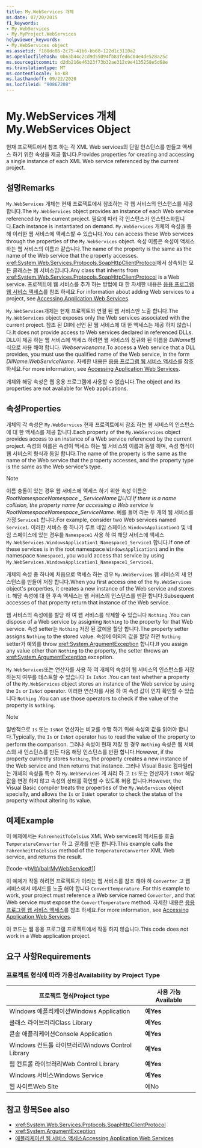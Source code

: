 ```yaml
---
title: My.WebServices 개체
ms.date: 07/20/2015
f1_keywords:
- My.WebServices
- My.MyProject.WebServices
helpviewer_keywords:
- My.WebServices object
ms.assetid: f188dc05-2c75-41b6-bb68-122d1c3110a2
ms.openlocfilehash: 0b63b44c2cd9d55094fb83fed6c04e4de528a25c
ms.sourcegitcommit: d2db216e46323f73b32ae312c9e4135258e5d68e
ms.translationtype: MT
ms.contentlocale: ko-KR
ms.lasthandoff: 09/22/2020
ms.locfileid: "90867208"
---
```

# <a name="mywebservices-object"></a><span data-ttu-id="ae1ed-102">My.WebServices 개체</span><span class="sxs-lookup"><span data-stu-id="ae1ed-102">My.WebServices Object</span></span>

<span data-ttu-id="ae1ed-103">현재 프로젝트에서 참조 하는 각 XML Web services의 단일 인스턴스를 만들고 액세스 하기 위한 속성을 제공 합니다.</span><span class="sxs-lookup"><span data-stu-id="ae1ed-103">Provides properties for creating and accessing a single instance of each XML Web service referenced by the current project.</span></span>  
  
## <a name="remarks"></a><span data-ttu-id="ae1ed-104">설명</span><span class="sxs-lookup"><span data-stu-id="ae1ed-104">Remarks</span></span>  

 <span data-ttu-id="ae1ed-105">`My.WebServices` 개체는 현재 프로젝트에서 참조하는 각 웹 서비스의 인스턴스를 제공합니다.</span><span class="sxs-lookup"><span data-stu-id="ae1ed-105">The `My.WebServices` object provides an instance of each Web service referenced by the current project.</span></span> <span data-ttu-id="ae1ed-106">필요에 따라 각 인스턴스가 인스턴스화됩니다.</span><span class="sxs-lookup"><span data-stu-id="ae1ed-106">Each instance is instantiated on demand.</span></span> <span data-ttu-id="ae1ed-107">`My.WebServices` 개체의 속성을 통해 이러한 웹 서비스에 액세스할 수 있습니다.</span><span class="sxs-lookup"><span data-stu-id="ae1ed-107">You can access these Web services through the properties of the `My.WebServices` object.</span></span> <span data-ttu-id="ae1ed-108">속성 이름은 속성이 액세스하는 웹 서비스의 이름과 같습니다.</span><span class="sxs-lookup"><span data-stu-id="ae1ed-108">The name of the property is the same as the name of the Web service that the property accesses.</span></span> <span data-ttu-id="ae1ed-109"><xref:System.Web.Services.Protocols.SoapHttpClientProtocol>에서 상속되는 모든 클래스는 웹 서비스입니다.</span><span class="sxs-lookup"><span data-stu-id="ae1ed-109">Any class that inherits from <xref:System.Web.Services.Protocols.SoapHttpClientProtocol> is a Web service.</span></span> <span data-ttu-id="ae1ed-110">프로젝트에 웹 서비스를 추가 하는 방법에 대 한 자세한 내용은 [응용 프로그램 웹 서비스 액세스](../../developing-apps/programming/accessing-application-web-services.md)를 참조 하세요.</span><span class="sxs-lookup"><span data-stu-id="ae1ed-110">For information about adding Web services to a project, see [Accessing Application Web Services](../../developing-apps/programming/accessing-application-web-services.md).</span></span>  
  
 <span data-ttu-id="ae1ed-111">`My.WebServices`개체는 현재 프로젝트와 연결 된 웹 서비스만 노출 합니다.</span><span class="sxs-lookup"><span data-stu-id="ae1ed-111">The `My.WebServices` object exposes only the Web services associated with the current project.</span></span> <span data-ttu-id="ae1ed-112">참조 된 Dll에 선언 된 웹 서비스에 대 한 액세스는 제공 하지 않습니다.</span><span class="sxs-lookup"><span data-stu-id="ae1ed-112">It does not provide access to Web services declared in referenced DLLs.</span></span> <span data-ttu-id="ae1ed-113">DLL이 제공 하는 웹 서비스에 액세스 하려면 웹 서비스의 정규화 된 이름을 *DllName*형식으로 사용 해야 합니다. *Webservicename*.</span><span class="sxs-lookup"><span data-stu-id="ae1ed-113">To access a Web service that a DLL provides, you must use the qualified name of the Web service, in the form *DllName*.*WebServiceName*.</span></span> <span data-ttu-id="ae1ed-114">자세한 내용은 [응용 프로그램 웹 서비스 액세스](../../developing-apps/programming/accessing-application-web-services.md)를 참조 하세요.</span><span class="sxs-lookup"><span data-stu-id="ae1ed-114">For more information, see [Accessing Application Web Services](../../developing-apps/programming/accessing-application-web-services.md).</span></span>  
  
 <span data-ttu-id="ae1ed-115">개체와 해당 속성은 웹 응용 프로그램에 사용할 수 없습니다.</span><span class="sxs-lookup"><span data-stu-id="ae1ed-115">The object and its properties are not available for Web applications.</span></span>  
  
## <a name="properties"></a><span data-ttu-id="ae1ed-116">속성</span><span class="sxs-lookup"><span data-stu-id="ae1ed-116">Properties</span></span>  

 <span data-ttu-id="ae1ed-117">개체의 각 속성은 `My.WebServices` 현재 프로젝트에서 참조 하는 웹 서비스의 인스턴스에 대 한 액세스를 제공 합니다.</span><span class="sxs-lookup"><span data-stu-id="ae1ed-117">Each property of the `My.WebServices` object provides access to an instance of a Web service referenced by the current project.</span></span> <span data-ttu-id="ae1ed-118">속성의 이름은 속성이 액세스 하는 웹 서비스의 이름과 동일 하며, 속성 형식이 웹 서비스의 형식과 동일 합니다.</span><span class="sxs-lookup"><span data-stu-id="ae1ed-118">The name of the property is the same as the name of the Web service that the property accesses, and the property type is the same as the Web service's type.</span></span>  
  
> [!NOTE]
> <span data-ttu-id="ae1ed-119">이름 충돌이 있는 경우 웹 서비스에 액세스 하기 위한 속성 이름은 *RootNamespace*_*Namespace* \_ *ServiceName*입니다.</span><span class="sxs-lookup"><span data-stu-id="ae1ed-119">If there is a name collision, the property name for accessing a Web service is *RootNamespace*_*Namespace*\_*ServiceName*.</span></span> <span data-ttu-id="ae1ed-120">예를 들어 라는 두 개의 웹 서비스를 가정 `Service1` 합니다.</span><span class="sxs-lookup"><span data-stu-id="ae1ed-120">For example, consider two Web services named `Service1`.</span></span> <span data-ttu-id="ae1ed-121">이러한 서비스 중 하나가 루트 네임 스페이스 `WindowsApplication1` 및 네임 스페이스에 있는 경우를 `Namespace1` 사용 하 여 해당 서비스에 액세스 `My.WebServices.WindowsApplication1_Namespace1_Service1` 합니다.</span><span class="sxs-lookup"><span data-stu-id="ae1ed-121">If one of these services is in the root namespace `WindowsApplication1` and in the namespace `Namespace1`, you would access that service by using `My.WebServices.WindowsApplication1_Namespace1_Service1`.</span></span>  
  
 <span data-ttu-id="ae1ed-122">개체의 속성 중 하나에 처음으로 액세스 하는 경우 `My.WebServices` 웹 서비스의 새 인스턴스를 만들어 저장 합니다.</span><span class="sxs-lookup"><span data-stu-id="ae1ed-122">When you first access one of the `My.WebServices` object's properties, it creates a new instance of the Web service and stores it.</span></span> <span data-ttu-id="ae1ed-123">해당 속성에 대 한 후속 액세스는 웹 서비스의 인스턴스를 반환 합니다.</span><span class="sxs-lookup"><span data-stu-id="ae1ed-123">Subsequent accesses of that property return that instance of the Web service.</span></span>  
  
 <span data-ttu-id="ae1ed-124">웹 서비스의 속성에를 할당 하 여 웹 서비스를 삭제할 수 있습니다 `Nothing` .</span><span class="sxs-lookup"><span data-stu-id="ae1ed-124">You can dispose of a Web service by assigning `Nothing` to the property for that Web service.</span></span> <span data-ttu-id="ae1ed-125">속성 setter는 `Nothing` 저장 된 값에을 할당 합니다.</span><span class="sxs-lookup"><span data-stu-id="ae1ed-125">The property setter assigns `Nothing` to the stored value.</span></span> <span data-ttu-id="ae1ed-126">속성에 이외의 값을 할당 하면 `Nothing` setter가 예외를 throw <xref:System.ArgumentException> 합니다.</span><span class="sxs-lookup"><span data-stu-id="ae1ed-126">If you assign any value other than `Nothing` to the property, the setter throws an <xref:System.ArgumentException> exception.</span></span>  
  
 <span data-ttu-id="ae1ed-127">`My.WebServices`또는 연산자를 사용 하 여 개체의 속성이 웹 서비스의 인스턴스를 저장 하는지 여부를 테스트할 수 있습니다 `Is` `IsNot` .</span><span class="sxs-lookup"><span data-stu-id="ae1ed-127">You can test whether a property of the `My.WebServices` object stores an instance of the Web service by using the `Is` or `IsNot` operator.</span></span> <span data-ttu-id="ae1ed-128">이러한 연산자를 사용 하 여 속성 값이 인지 확인할 수 있습니다 `Nothing` .</span><span class="sxs-lookup"><span data-stu-id="ae1ed-128">You can use those operators to check if the value of the property is `Nothing`.</span></span>  
  
> [!NOTE]
> <span data-ttu-id="ae1ed-129">일반적으로 `Is` 또는 `IsNot` 연산자는 비교를 수행 하기 위해 속성의 값을 읽어야 합니다.</span><span class="sxs-lookup"><span data-stu-id="ae1ed-129">Typically, the `Is` or `IsNot` operator has to read the value of the property to perform the comparison.</span></span> <span data-ttu-id="ae1ed-130">그러나 속성이 현재 저장 된 경우 `Nothing` 속성은 웹 서비스의 새 인스턴스를 만든 다음 해당 인스턴스를 반환 합니다.</span><span class="sxs-lookup"><span data-stu-id="ae1ed-130">However, if the property currently stores `Nothing`, the property creates a new instance of the Web service and then returns that instance.</span></span> <span data-ttu-id="ae1ed-131">그러나 Visual Basic 컴파일러는 개체의 속성을 특수 하 `My.WebServices` 게 처리 하 고 `Is` 또는 연산자가 `IsNot` 해당 값을 변경 하지 않고 속성의 상태를 확인할 수 있도록 허용 합니다.</span><span class="sxs-lookup"><span data-stu-id="ae1ed-131">However, the Visual Basic compiler treats the properties of the `My.WebServices` object specially, and allows the `Is` or `IsNot` operator to check the status of the property without altering its value.</span></span>  
  
## <a name="example"></a><span data-ttu-id="ae1ed-132">예제</span><span class="sxs-lookup"><span data-stu-id="ae1ed-132">Example</span></span>  

 <span data-ttu-id="ae1ed-133">이 예제에서는 `FahrenheitToCelsius` XML Web services의 메서드를 호출 `TemperatureConverter` 하 고 결과를 반환 합니다.</span><span class="sxs-lookup"><span data-stu-id="ae1ed-133">This example calls the `FahrenheitToCelsius` method of the `TemperatureConverter` XML Web service, and returns the result.</span></span>  
  
 [!code-vb[VbVbalrMyWebService#1](~/samples/snippets/visualbasic/VS_Snippets_VBCSharp/VbVbalrMyWebService/VB/Form1.vb#1)]  
  
 <span data-ttu-id="ae1ed-134">이 예제가 작동 하려면 프로젝트가 이라는 웹 서비스를 참조 해야 하 `Converter` 고 웹 서비스에서 메서드를 노출 해야 합니다 `ConvertTemperature` .</span><span class="sxs-lookup"><span data-stu-id="ae1ed-134">For this example to work, your project must reference a Web service named `Converter`, and that Web service must expose the `ConvertTemperature` method.</span></span> <span data-ttu-id="ae1ed-135">자세한 내용은 [응용 프로그램 웹 서비스 액세스](../../developing-apps/programming/accessing-application-web-services.md)를 참조 하세요.</span><span class="sxs-lookup"><span data-stu-id="ae1ed-135">For more information, see [Accessing Application Web Services](../../developing-apps/programming/accessing-application-web-services.md).</span></span>  
  
 <span data-ttu-id="ae1ed-136">이 코드는 웹 응용 프로그램 프로젝트에서 작동 하지 않습니다.</span><span class="sxs-lookup"><span data-stu-id="ae1ed-136">This code does not work in a Web application project.</span></span>  
  
## <a name="requirements"></a><span data-ttu-id="ae1ed-137">요구 사항</span><span class="sxs-lookup"><span data-stu-id="ae1ed-137">Requirements</span></span>  
  
### <a name="availability-by-project-type"></a><span data-ttu-id="ae1ed-138">프로젝트 형식에 따라 가용성</span><span class="sxs-lookup"><span data-stu-id="ae1ed-138">Availability by Project Type</span></span>  
  
|<span data-ttu-id="ae1ed-139">프로젝트 형식</span><span class="sxs-lookup"><span data-stu-id="ae1ed-139">Project type</span></span>|<span data-ttu-id="ae1ed-140">사용 가능</span><span class="sxs-lookup"><span data-stu-id="ae1ed-140">Available</span></span>|  
|---|---|  
|<span data-ttu-id="ae1ed-141">Windows 애플리케이션</span><span class="sxs-lookup"><span data-stu-id="ae1ed-141">Windows Application</span></span>|<span data-ttu-id="ae1ed-142">**예**</span><span class="sxs-lookup"><span data-stu-id="ae1ed-142">**Yes**</span></span>|  
|<span data-ttu-id="ae1ed-143">클래스 라이브러리</span><span class="sxs-lookup"><span data-stu-id="ae1ed-143">Class Library</span></span>|<span data-ttu-id="ae1ed-144">**예**</span><span class="sxs-lookup"><span data-stu-id="ae1ed-144">**Yes**</span></span>|  
|<span data-ttu-id="ae1ed-145">콘솔 애플리케이션</span><span class="sxs-lookup"><span data-stu-id="ae1ed-145">Console Application</span></span>|<span data-ttu-id="ae1ed-146">**예**</span><span class="sxs-lookup"><span data-stu-id="ae1ed-146">**Yes**</span></span>|  
|<span data-ttu-id="ae1ed-147">Windows 컨트롤 라이브러리</span><span class="sxs-lookup"><span data-stu-id="ae1ed-147">Windows Control Library</span></span>|<span data-ttu-id="ae1ed-148">**예**</span><span class="sxs-lookup"><span data-stu-id="ae1ed-148">**Yes**</span></span>|  
|<span data-ttu-id="ae1ed-149">웹 컨트롤 라이브러리</span><span class="sxs-lookup"><span data-stu-id="ae1ed-149">Web Control Library</span></span>|<span data-ttu-id="ae1ed-150">**예**</span><span class="sxs-lookup"><span data-stu-id="ae1ed-150">**Yes**</span></span>|  
|<span data-ttu-id="ae1ed-151">Windows 서비스</span><span class="sxs-lookup"><span data-stu-id="ae1ed-151">Windows Service</span></span>|<span data-ttu-id="ae1ed-152">**예**</span><span class="sxs-lookup"><span data-stu-id="ae1ed-152">**Yes**</span></span>|  
|<span data-ttu-id="ae1ed-153">웹 사이트</span><span class="sxs-lookup"><span data-stu-id="ae1ed-153">Web Site</span></span>|<span data-ttu-id="ae1ed-154">예</span><span class="sxs-lookup"><span data-stu-id="ae1ed-154">No</span></span>|  
  
## <a name="see-also"></a><span data-ttu-id="ae1ed-155">참고 항목</span><span class="sxs-lookup"><span data-stu-id="ae1ed-155">See also</span></span>

- <xref:System.Web.Services.Protocols.SoapHttpClientProtocol>
- <xref:System.ArgumentException>
- [<span data-ttu-id="ae1ed-156">애플리케이션 웹 서비스 액세스</span><span class="sxs-lookup"><span data-stu-id="ae1ed-156">Accessing Application Web Services</span></span>](../../developing-apps/programming/accessing-application-web-services.md)
